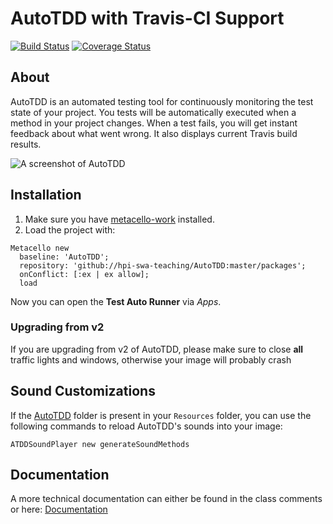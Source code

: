 AutoTDD with Travis-CI Support
===================
[![Build Status](https://travis-ci.org/hpi-swa-teaching/AutoTDD.svg)](https://travis-ci.org/hpi-swa-teaching/AutoTDD) [![Coverage Status](https://coveralls.io/repos/github/hpi-swa-teaching/AutoTDD/badge.svg?branch=dev)](https://coveralls.io/github/hpi-swa-teaching/AutoTDD?branch=dev)

## About
AutoTDD is an automated testing tool for continuously monitoring the test state of your project. You tests will be automatically executed when a method in your project changes. When a test fails, you will get instant feedback about what went wrong. It also displays current Travis build results.

![A screenshot of AutoTDD](https://spee.ch/6/atdd.png)
## Installation
1. Make sure you have [metacello-work](https://github.com/dalehenrich/metacello-work) installed.
2. Load the project with:
```smalltalk
Metacello new
  baseline: 'AutoTDD';
  repository: 'github://hpi-swa-teaching/AutoTDD:master/packages';
  onConflict: [:ex | ex allow];
  load
```
Now you can open the **Test Auto Runner** via *Apps*.

### Upgrading from v2
If you are upgrading from v2 of AutoTDD, please make sure to close **all** traffic lights and windows, otherwise your image will probably crash

## Sound Customizations
If the [AutoTDD](https://github.com/hpi-swa-teaching/AutoTDD/tree/master/resources) folder is present in your `Resources` folder, you can use the following commands to reload AutoTDD's sounds into your image:
```smalltalk
ATDDSoundPlayer new generateSoundMethods
```

## Documentation
A more technical documentation can either be found in the class comments or here:
[Documentation](https://github.com/hpi-swa-teaching/AutoTDD/wiki)
